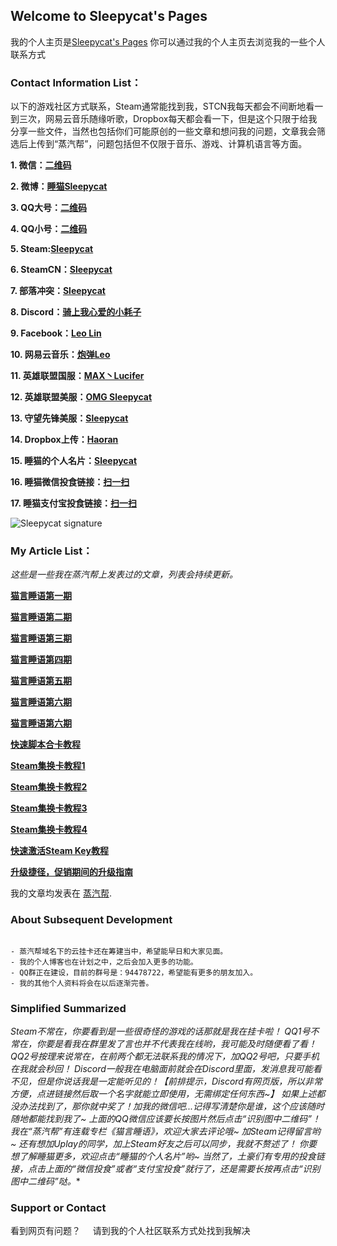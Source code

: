 ##  Welcome to Sleepycat's Pages

我的个人主页是[Sleepycat's Pages](https://sleepycat1010.github.io/Sleepycat/) 你可以通过我的个人主页去浏览我的一些个人联系方式

###  Contact Information List：

以下的游戏社区方式联系，Steam通常能找到我，STCN我每天都会不间断地看一到三次，网易云音乐随缘听歌，Dropbox每天都会看一下，但是这个只限于给我分享一些文件，当然也包括你们可能原创的一些文章和想问我的问题，文章我会筛选后上传到“蒸汽帮”，问题包括但不仅限于音乐、游戏、计算机语言等方面。

**1. 微信：[二维码](http://imgsrc.baidu.com/forum/pic/item/a2585518367adab44b4af9df81d4b31c8601e452.jpg)**

**2. 微博：[睡猫Sleepycat](https://weibo.com/713455833)**

**3. QQ大号：[二维码](http://imgsrc.baidu.com/forum/pic/item/e95d5401a18b87d62f0649830d0828381e30fdac.jpg)**

**4. QQ小号：[二维码](http://imgsrc.baidu.com/forum/pic/item/e6708f6034a85edf03a112bf43540923dd54753b.jpg)**

**5. Steam:[Sleepycat](http://steamcommunity.com/id/573215068)**

**6. SteamCN：[Sleepycat](https://steamcn.com/?459600)**

**7. 部落冲突：[Sleepycat](https://link.clashofclans.com/?action=OpenPlayerProfile&tag=RJ8L9QLV)**

**8. Discord：[骑上我心爱的小耗子](https://discordapp.com/invite/AqcT3hR)**

**9. Facebook：[Leo Lin](https://www.facebook.com/LEOLEOLEOLIN)**

**10. 网易云音乐：[炮弹Leo](http://music.163.com/#/user/home?id=149187)**

**11. 英雄联盟国服：[MAX丶Lucifer](http://lol.qq.com/web201310/personal.shtml?id=2931868356&area=3&showDiv=1)**

**12. 英雄联盟美服：[OMG Sleepycat](https://matchhistory.na.leagueoflegends.com/en/#match-history/NA1/203783033)**

**13. 守望先锋美服：[Sleepycat](https://playoverwatch.com/zh-tw/career/pc/Sleepycat-1925)**

**14. Dropbox上传：[Haoran](https://www.dropbox.com/request/aNf8r1cVX06JXtj6RLAl)**

**15. 睡猫的个人名片：[Sleepycat](http://steamcommunity.com/id/573215068)**

**16. 睡猫微信投食链接：[扫一扫](http://imgsrc.baidu.com/forum/pic/item/885addf41bd5ad6e6604b4768bcb39dbb7fd3c6b.jpg)**

**17. 睡猫支付宝投食链接：[扫一扫](http://imgsrc.baidu.com/forum/pic/item/96febf81800a19d82daf549939fa828ba71e4644.jpg)**

![Sleepycat signature](https://www.steamprices.com/cards/ekFOT0N0SHd0TDB5SmpmdGt5THpWdz09.png)

### My Article List：

*这些是一些我在蒸汽帮上发表过的文章，列表会持续更新。*

**[猫言睡语第一期](https://steambang.com/common/share/article/1937/)**

**[猫言睡语第二期](https://steambang.com/common/share/article/2030/)**

**[猫言睡语第三期](https://steambang.com/common/share/article/2128/)**

**[猫言睡语第四期](https://steambang.com/common/share/article/2250/)**

**[猫言睡语第五期](https://steambang.com/common/share/article/2943/)**

**[猫言睡语第六期](https://steambang.com/common/share/article/4222/)**

**[猫言睡语第六期](https://www.steambang.com/common/share/article/4651/)**

**[快速脚本合卡教程](https://steambang.com/common/share/article/1850/)**

**[Steam集换卡教程1](https://steambang.com/common/share/article/267/)**

**[Steam集换卡教程2](https://steambang.com/common/share/article/285/)**

**[Steam集换卡教程3](https://steambang.com/common/share/article/314/)**

**[Steam集换卡教程4](https://steambang.com/common/share/article/2322/)**

**[快速激活Steam Key教程](https://steambang.com/common/share/article/384/)**

**[升级捷径，促销期间的升级指南](https://steambang.com/common/share/article/4369/)**

我的文章均发表在 [蒸汽帮](https://steambang.com/).

### About Subsequent Development

```SD

- 蒸汽帮域名下的云挂卡还在筹建当中，希望能早日和大家见面。
- 我的个人博客也在计划之中，之后会加入更多的功能。
- QQ群正在建设，目前的群号是：94478722，希望能有更多的朋友加入。
- 我的其他个人资料将会在以后逐渐完善。

```
### Simplified Summarized

*Steam不常在，你要看到是一些很奇怪的游戏的话那就是我在挂卡啦！
QQ1号不常在，你要是看我在群里发了言也并不代表我在线哟，我可能及时随便看了看！
QQ2号按理来说常在，在前两个都无法联系我的情况下，加QQ2号吧，只要手机在我就会秒回！
Discord一般我在电脑面前就会在Discord里面，发消息我可能看不见，但是你说话我是一定能听见的！【前排提示，Discord有网页版，所以非常方便，点进链接然后取一个名字就能立即使用，无需绑定任何东西~】
如果上述都没办法找到了，那你就中奖了！加我的微信吧...记得写清楚你是谁，这个应该随时随地都能找到我了~
上面的QQ微信应该要长按图片然后点击“识别图中二维码”！
我在“蒸汽帮”有连载专栏《猫言睡语》，欢迎大家去评论哦~
加Steam记得留言哟~
还有想加Uplay的同学，加上Steam好友之后可以同步，我就不赘述了！
你要想了解睡猫更多，欢迎点击“睡猫的个人名片”哟~
当然了，土豪们有专用的投食链接，点击上面的“微信投食”或者“支付宝投食”就行了，还是需要长按再点击“识别图中二维码”哒。**

### Support or Contact

看到网页有问题？     请到我的个人社区联系方式处找到我解决
